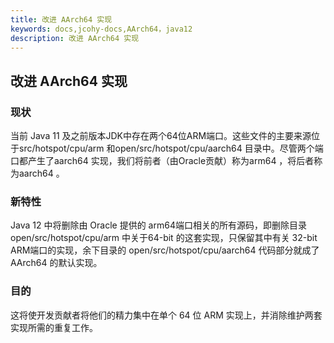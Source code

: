 ```yaml
---
title: 改进 AArch64 实现
keywords: docs,jcohy-docs,AArch64，java12
description: 改进 AArch64 实现
---
```


## 改进 AArch64 实现

### 现状
当前 Java 11 及之前版本JDK中存在两个64位ARM端口。这些文件的主要来源位于src/hotspot/cpu/arm 和open/src/hotspot/cpu/aarch64 目录中。尽管两个端口都产生了aarch64 实现，我们将前者（由Oracle贡献）称为arm64 ，将后者称为aarch64 。
### 新特性
Java 12 中将删除由 Oracle 提供的 arm64端口相关的所有源码，即删除目录open/src/hotspot/cpu/arm 中关于64-bit 的这套实现，只保留其中有关 32-bit ARM端口的实现，余下目录的 open/src/hotspot/cpu/aarch64 代码部分就成了 AArch64 的默认实现。
### 目的
这将使开发贡献者将他们的精力集中在单个 64 位 ARM 实现上，并消除维护两套实现所需的重复工作。


